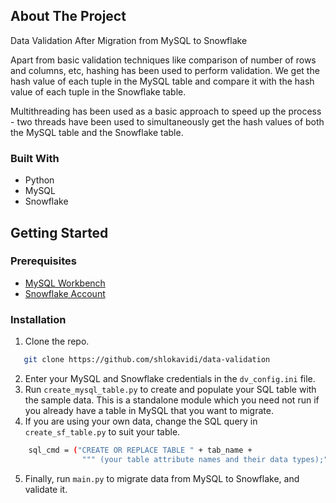 ## About The Project
Data Validation After Migration from MySQL to Snowflake

Apart from basic validation techniques like comparison of number of rows and columns, etc, hashing has been used to perform validation. 
We get the hash value of each tuple in the MySQL table and compare it with the hash value of each tuple in the Snowflake table. 

Multithreading has been used as a basic approach to speed up the process - two threads have been used to simultaneously get the hash values of both the MySQL table and the Snowflake table.
### Built With
* Python
* MySQL
* Snowflake

## Getting Started
### Prerequisites
* [MySQL Workbench](https://dev.mysql.com/downloads/workbench/)
* [Snowflake Account](https://signup.snowflake.com/?_ga=2.222608927.563174558.1641092602-130385872.1639210032)

### Installation
1. Clone the repo.
```sh
   git clone https://github.com/shlokavidi/data-validation
   ```
2. Enter your MySQL and Snowflake credentials in the `dv_config.ini` file.
3. Run `create_mysql_table.py` to create and populate your SQL table with the sample data. This is a standalone module which you need not run if you already have a table in MySQL that you want to migrate.
4. If you are using your own data, change the SQL query in `create_sf_table.py` to suit your table.
```sh
    sql_cmd = ("CREATE OR REPLACE TABLE " + tab_name +
                """ (your table attribute names and their data types);""")
```
5. Finally, run `main.py` to migrate data from MySQL to Snowflake, and validate it.

